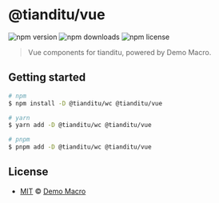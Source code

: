 # @tianditu/vue

![npm version](https://img.shields.io/npm/v/@tianditu/vue)
![npm downloads](https://img.shields.io/npm/dw/@tianditu/vue)
![npm license](https://img.shields.io/npm/l/@tianditu/vue)

> Vue components for tianditu, powered by Demo Macro.

## Getting started

```bash
# npm
$ npm install -D @tianditu/wc @tianditu/vue

# yarn
$ yarn add -D @tianditu/wc @tianditu/vue

# pnpm
$ pnpm add -D @tianditu/wc @tianditu/vue
```

## License

- [MIT](LICENSE) &copy; [Demo Macro](https://imst.xyz/)
